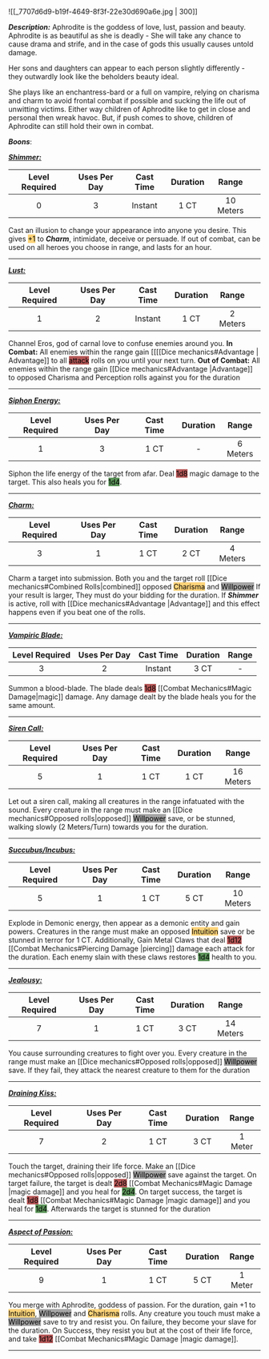 ![[_7707d6d9-b19f-4649-8f3f-22e30d690a6e.jpg | 300]]

***Description:***
Aphrodite is the goddess of love, lust, passion and beauty.
Aphrodite is as beautiful as she is deadly -
She will take any chance to cause drama and strife, and in the case of gods this usually causes untold damage.

Her sons and daughters can appear to each person slightly differently - they outwardly look like the beholders beauty ideal.

She plays like an enchantress-bard or a full on vampire, relying on charisma and charm to avoid frontal combat if possible and sucking the life out of unwitting victims.
Either way children of Aphrodite like to get in close and personal then wreak havoc.
But, if push comes to shove, children of Aphrodite can still hold their own in combat.

***Boons***:

<b><ins><i>Shimmer:</i></ins></b>

| Level Required | Uses Per Day | Cast Time | Duration |   Range   |     |
| :------------: | :----------: | :-------: | :------: | :-------: | --- |
|       0        |      3       |  Instant  |   1 CT   | 10 Meters |     |

Cast an illusion to change your appearance into anyone you desire.
This gives <mark style="background: #FFAD0085;">+1</mark>  to ***Charm***, intimidate, deceive or persuade.
If out of combat, can be used on all heroes you choose in range, and lasts for an hour.

------------------
<b><ins><i>Lust:</i></ins></b>

| Level Required | Uses Per Day | Cast Time | Duration |  Range   |     |
| :------------: | :----------: | :-------: | :------: | :------: | --- |
|       1        |      2       |  Instant  |   1 CT   | 2 Meters |     |

Channel Eros, god of carnal love to confuse enemies around you.
**In Combat:**
	All enemies within the range  gain [[[[Dice mechanics#Advantage | Advantage]] to all <mark style="background: #930000A6;">attack</mark> rolls on you until your next turn.
**Out of Combat:**
	All enemies within the range gain [[Dice mechanics#Advantage |Advantage]]  to opposed Charisma and Perception  rolls against you for the duration

------------------
<b><ins><i>Siphon Energy:</i></ins></b>

| Level Required | Uses Per Day | Cast Time | Duration |  Range   |
|:--------------:|:------------:|:---------:|:--------:|:--------:|
|       1        |      3       |   1 CT    |    -     | 6 Meters |

Siphon the life energy of the target from afar.
Deal <mark style="background: #930000A6;">1d8</mark> magic damage to the target.
This also heals you for <mark style="background: #045B00A6;">1d4</mark>.

------------------
<b><ins><i>Charm:</i></ins></b>

| Level Required | Uses Per Day | Cast Time | Duration |  Range   |     |
| :------------: | :----------: | :-------: | :------: | :------: | --- |
|       3        |      1       |   1 CT    |   2 CT   | 4 Meters |     |

Charm a target into submission.
Both you and the target roll [[Dice mechanics#Combined Rolls|combined]] opposed <mark style="background:  #FFAD0085;">Charisma</mark> and <mark style="background: #A5A5A5;">Willpower</mark>
If your result is larger, They must do your bidding for the duration.
If ***Shimmer*** is active, roll with [[Dice mechanics#Advantage |Advantage]] and this effect happens even if you beat one of the rolls.

------------------
<b><ins><i>Vampiric Blade:</i></ins></b>

| Level Required | Uses Per Day | Cast Time | Duration | Range |
|:--------------:|:------------:|:---------:|:--------:|:-----:|
|       3        |      2       |  Instant  |   3 CT   |   -   | 

Summon a blood-blade.
The blade deals <mark style="background: #930000A6;">1d8</mark> [[Combat Mechanics#Magic Damage|magic]] damage.
Any damage dealt by the blade heals you for the same amount.

------------------
<b><ins><i>Siren Call:</i></ins></b>

| Level Required | Uses Per Day | Cast Time | Duration |   Range   |
|:--------------:|:------------:|:---------:|:--------:|:---------:|
|       5        |      1       |   1 CT    |   1 CT   | 16 Meters | 

Let out a siren call, making all creatures in the range infatuated with the sound.
Every creature in the range must make an [[Dice mechanics#Opposed rolls|opposed]] <mark style="background: #A5A5A5;">Willpower</mark> save, or be stunned, walking slowly (2 Meters/Turn) towards you for the duration.

------------------
<b><ins><i>Succubus/Incubus:</i></ins></b>

| Level Required | Uses Per Day | Cast Time | Duration |   Range   |
|:--------------:|:------------:|:---------:|:--------:|:---------:|
|       5        |      1       |   1 CT    |   5 CT   | 10 Meters | 

Explode in Demonic energy, then appear as a demonic entity and gain powers.
Creatures in the range must make an opposed <mark style="background:  #FFAD0085;">Intuition</mark> save or be stunned in terror for 1 CT.
Additionally, Gain Metal Claws that deal <mark style="background: #930000A6;">1d12</mark> [[Combat Mechanics#Piercing Damage |piercing]] damage each attack for the duration.
Each enemy slain with these claws restores <mark style="background: #045B00A6;">1d4</mark> health to you.

------------------
<b><ins><i>Jealousy:</i></ins></b>

| Level Required | Uses Per Day | Cast Time | Duration |   Range   |     |
| :------------: | :----------: | :-------: | :------: | :-------: | --- |
|       7        |      1       |   1 CT    |   3 CT   | 14 Meters |     |

You cause surrounding creatures to fight over you.
Every creature in the range must make an [[Dice mechanics#Opposed rolls|opposed]] <mark style="background: #A5A5A5;">Willpower</mark> save.
If they fail, they attack the nearest creature to them for the duration


------------------
<b><ins><i>Draining Kiss:</i></ins></b>

| Level Required | Uses Per Day | Cast Time | Duration |  Range  |
|:--------------:|:------------:|:---------:|:--------:|:-------:|
|       7        |      2       |   1 CT    |    3 CT     | 1 Meter | 

Touch the target, draining their life force.
Make an [[Dice mechanics#Opposed rolls|opposed]] <mark style="background: #A5A5A5;">Willpower</mark> save against the target.
On target failure, the target is dealt <mark style="background: #930000A6;">2d8</mark> [[Combat Mechanics#Magic Damage |magic damage]] and you heal for <mark style="background: #045B00A6;">2d4</mark>.
On target success, the target is dealt <mark style="background: #930000A6;">1d8</mark> [[Combat Mechanics#Magic Damage |magic damage]] and you heal for <mark style="background: #045B00A6;">1d4</mark>.
Afterwards the target is stunned for the duration

------------------
<b><ins><i>Aspect of Passion:</i></ins></b>

| Level Required | Uses Per Day | Cast Time | Duration |  Range  |
|:--------------:|:------------:|:---------:|:--------:|:-------:|
|       9       |      1       |   1 CT    |   5 CT   | 1 Meter | 

You merge with Aphrodite, goddess of passion.
For the duration, gain +1 to <mark style="background:  #FFAD0085;">Intuition</mark>, <mark style="background: #A5A5A5;">Willpower</mark> and <mark style="background:  #FFAD0085;">Charisma</mark> rolls.
Any creature you touch must make a <mark style="background: #A5A5A5;">Willpower</mark> save to try and resist you.
On failure, they become your slave for the duration.
On Success, they resist you but at the cost of their life force, and take <mark style="background: #930000A6;">1d12</mark> [[Combat Mechanics#Magic Damage |magic damage]].

------------------

